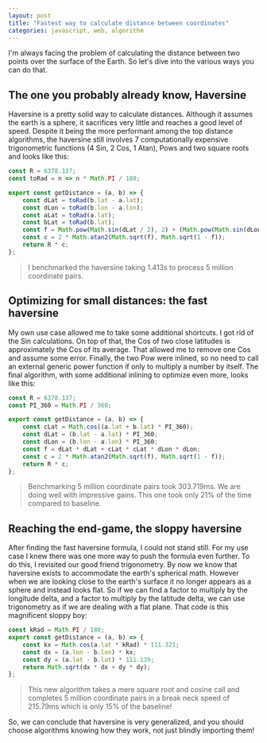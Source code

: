 ```yaml
---
layout: post
title: "Fastest way to calculate distance between coordinates"
categories: javascript, web, algorithm
---
```


I'm always facing the problem of calculating the distance between two points over the surface of the Earth. So let's dive into the various ways you can do that.

<!--more-->

## The one you probably already know, Haversine

Haversine is a pretty solid way to calculate distances. Although it assumes the earth is a sphere, it sacrifices very little and reaches a good level of speed. Despite it being the more performant among the top distance algorithms, the haversine still involves 7 computationally expensive trigonometric functions (4 Sin, 2 Cos, 1 Atan), Pows and two square roots and looks like this:

``` javascript
const R = 6378.137;
const toRad = n => n * Math.PI / 180;

export const getDistance = (a, b) => {
    const dLat = toRad(b.lat - a.lat);
    const dLon = toRad(b.lon - a.lon);
    const aLat = toRad(a.lat);
    const bLat = toRad(b.lat);
    const f = Math.pow(Math.sin(dLat / 2), 2) + (Math.pow(Math.sin(dLon / 2), 2) * Math.cos(aLat) * Math.cos(bLat));
    const c = 2 * Math.atan2(Math.sqrt(f), Math.sqrt(1 - f));
    return R * c;
};
```

> I benchmarked the haversine taking 1.413s to process 5 million coordinate pairs.

## Optimizing for small distances: the fast haversine

My own use case allowed me to take some additional shortcuts. I got rid of the Sin calculations. On top of that, the Cos of two close latitudes is approximately the Cos of its average. That allowed me to remove one Cos and assume some error. Finally, the two Pow were inlined, so no need to call an external generic power function if only to multiply a number by itself. The final algorithm, with some additional inlining to optimize even more, looks like this:

``` javascript
const R = 6378.137;
const PI_360 = Math.PI / 360;

export const getDistance = (a, b) => {
    const cLat = Math.cos((a.lat + b.lat) * PI_360);
    const dLat = (b.lat - a.lat) * PI_360;
    const dLon = (b.lon - a.lon) * PI_360;
    const f = dLat * dLat + cLat * cLat * dLon * dLon;
    const c = 2 * Math.atan2(Math.sqrt(f), Math.sqrt(1 - f));   
    return R * c;
};
```

> Benchmarking 5 million coordinate pairs took 303.719ms. We are doing well with impressive gains. This one took only 21% of the time compared to baseline.

## Reaching the end-game, the sloppy haversine

After finding the fast haversine formula, I could not stand still. For my use case I knew there was one more way to push the formula even further. To do this, I revisited our good friend trigonometry. By now we know that haversine exists to accommodate the earth's spherical math. However when we are looking close to the earth's surface it no longer appears as a sphere and instead looks flat. So if we can find a factor to multiply by the longitude delta, and a factor to multiply by the latitude delta, we can use trigonometry as if we are dealing with a flat plane. That code is this magnificent sloppy boy:

``` javascript
const kRad = Math.PI / 180;
export const getDistance = (a, b) => {
    const kx = Math.cos(a.lat * kRad) * 111.321;
    const dx = (a.lon - b.lon) * kx;
    const dy = (a.lat - b.lat) * 111.139;
    return Math.sqrt(dx * dx + dy * dy);
};
```

> This new algorithm takes a mere square root and cosine call and completes 5 million coordinate pairs in a break neck speed of 215.79ms which is only 15% of the baseline!

So, we can conclude that haversine is very generalized, and you should choose algorithms knowing how they work, not just blindly importing them!
